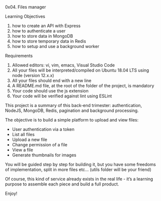 0x04. Files manager

Learning Objectives

1. how to create an API with Express
2. how to authenticate a user
3. how to store data in MongoDB
4. how to store temporary data in Redis
5. how to setup and use a background worker

Requirements

1. Allowed editors: vi, vim, emacs, Visual Studio Code
2. All your files will be interpreted/compiled on Ubuntu 18.04 LTS using node (version 12.x.x)
3. All your files should end with a new line
4. A README.md file, at the root of the folder of the project, is mandatory
5. Your code should use the js extension
6. Your code will be verified against lint using ESLint

This project is a summary of this back-end trimester: authentication, NodeJS, MongoDB, Redis, pagination and background processing.

The objective is to build a simple platform to upload and view files:

- User authentication via a token
- List all files
- Upload a new file
- Change permission of a file
- View a file
- Generate thumbnails for images

You will be guided step by step for building it, but you have some freedoms of implementation, split in more files etc… (utils folder will be your friend)

Of course, this kind of service already exists in the real life - it’s a learning purpose to assemble each piece and build a full product.

Enjoy!
